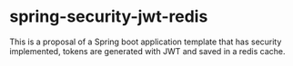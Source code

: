 # spring-security-jwt-redis
This is a proposal of a Spring boot application template that has security implemented, tokens are generated with JWT and saved in a redis cache.
